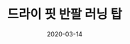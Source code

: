 ---
title: "드라이 핏 반팔 러닝 탑"
excerpt: "25,000 원"
coverImage: "/assets/blog/dynamic-routing/store-001.png"
date: "2020-03-14"
type: "store"
tags:
  - 품절
  - 티셔츠
ogImage:
  url: "/assets/blog/dynamic-routing/store-001.png"
---
